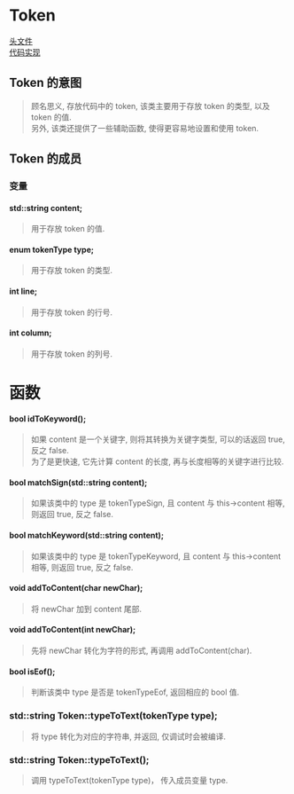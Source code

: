 # Token
[头文件](https://github.com/iamzhz/Abandon/blob/main/src/Token/Token.h)  
[代码实现](https://github.com/iamzhz/Abandon/blob/main/src/Token/Token.cc)
## Token 的意图
> 顾名思义, 存放代码中的 token, 该类主要用于存放 token 的类型, 以及 token 的值.  
> 另外, 该类还提供了一些辅助函数, 使得更容易地设置和使用 token.
## Token 的成员
### 变量
#### std::string content;
> 用于存放 token 的值.
#### enum tokenType type;
> 用于存放 token 的类型.
#### int line;
> 用于存放 token 的行号.
#### int column;
> 用于存放 token 的列号.
# 函数
#### bool idToKeyword();
> 如果 content 是一个关键字, 则将其转换为关键字类型, 可以的话返回 true, 反之 false.  
> 为了是更快速, 它先计算 content 的长度, 再与长度相等的关键字进行比较.
#### bool matchSign(std::string content);
> 如果该类中的 type 是 tokenTypeSign, 且 content 与 this->content 相等, 则返回 true, 反之 false.
#### bool matchKeyword(std::string content);
> 如果该类中的 type 是 tokenTypeKeyword, 且 content 与 this->content 相等, 则返回 true, 反之 false.
#### void addToContent(char newChar);
> 将 newChar 加到 content 尾部.
#### void addToContent(int newChar);
> 先将 newChar 转化为字符的形式, 再调用 addToContent(char).
#### bool isEof();
> 判断该类中 type 是否是 tokenTypeEof, 返回相应的 bool 值.
### std::string Token::typeToText(tokenType type);
> 将 type 转化为对应的字符串, 并返回, 仅调试时会被编译.
### std::string Token::typeToText();
> 调用 typeToText(tokenType type)， 传入成员变量 type.
